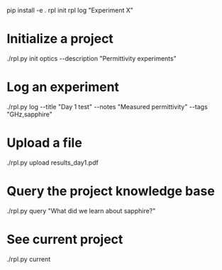 pip install -e .
rpl init
rpl log "Experiment X"


# Initialize a project
./rpl.py init optics --description "Permittivity experiments"

# Log an experiment
./rpl.py log --title "Day 1 test" --notes "Measured permittivity" --tags "GHz,sapphire"

# Upload a file
./rpl.py upload results_day1.pdf

# Query the project knowledge base
./rpl.py query "What did we learn about sapphire?"

# See current project
./rpl.py current